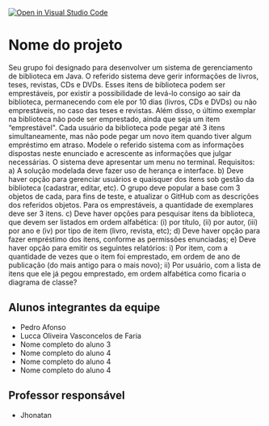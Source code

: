 [![Open in Visual Studio Code](https://classroom.github.com/assets/open-in-vscode-718a45dd9cf7e7f842a935f5ebbe5719a5e09af4491e668f4dbf3b35d5cca122.svg)](https://classroom.github.com/online_ide?assignment_repo_id=12847754&assignment_repo_type=AssignmentRepo)
# Nome do projeto
Seu grupo foi designado para desenvolver um sistema de gerenciamento de biblioteca em Java. O referido sistema deve gerir informações de livros, teses, revistas, CDs e DVDs. Esses itens de biblioteca podem ser emprestáveis, por existir a possibilidade de levá-lo consigo ao sair da biblioteca, permanecendo com ele por 10 dias (livros, CDs e DVDs) ou não emprestáveis, no caso das teses e revistas. Além disso, o último exemplar na biblioteca não pode ser emprestado, ainda que seja um item “emprestável". Cada usuário da biblioteca pode pegar até 3 itens simultaneamente, mas não pode pegar um novo item quando tiver algum empréstimo em atraso. Modele o referido sistema com as informações dispostas neste enunciado e acrescente as informações que julgar necessárias. O sistema deve apresentar um menu no terminal. Requisitos: a) A solução modelada deve fazer uso de herança e interface. b) Deve haver opção para gerenciar usuários e quaisquer dos itens sob gestão da biblioteca (cadastrar, editar, etc). O grupo deve popular a base com 3 objetos de cada, para fins de teste, e atualizar o GitHub com as descrições dos referidos objetos. Para os emprestáveis, a quantidade de exemplares deve ser 3 itens. c) Deve haver opções para pesquisar itens da biblioteca, que devem ser listados em ordem alfabética: (i) por título, (ii) por autor, (iii) por ano e (iv) por tipo de item (livro, revista, etc); d) Deve haver opção para fazer empréstimo dos itens, conforme as permissões enunciadas; e) Deve haver opção para emitir os seguintes relatórios: i) Por item, com a quantidade de vezes que o item foi emprestado, em ordem de ano de publicação (do mais antigo para o mais novo); ii) Por usuário, com a lista de itens que ele já pegou emprestado, em ordem alfabética como ficaria o diagrama de classe?

## Alunos integrantes da equipe

* Pedro Afonso 
* Lucca Oliveira Vasconcelos de Faria
* Nome completo do aluno 3
* Nome completo do aluno 4
* Nome completo do aluno 4
* Nome completo do aluno 4

## Professor responsável 

* Jhonatan
